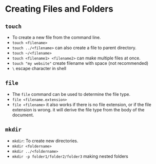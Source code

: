 # Creating Files and Folders

## `touch`

- To create a new file from the command line.
- `touch <filename>`
- `touch ../<filename>` can also create a file to parent directory.
- `touch ~/<filename>`
- `touch <filename1> <filename2>` can make multiple files at once.
- `touch "my website"` create filename with space (not recommended)
- `\` escape character in shell

## `file`

- The `file` command can be used to determine the file type.
- `file <filename.extension>`
- `file <filename>` it also works if there is no file extension, or if the file extension is wrong. it will derive the file type from the body of the document.

## `mkdir`

- `mkdir`: To create new directories.
- `mkdir <foldername>`
- `mkdir ../<foldername>`
- `mkdir -p folder1/folder2/folder3` making nested folders